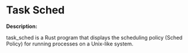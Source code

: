 # Task Sched



**Description:**  

task_sched is a Rust program that displays the scheduling policy  (Sched Policy) for running processes on a Unix-like system.